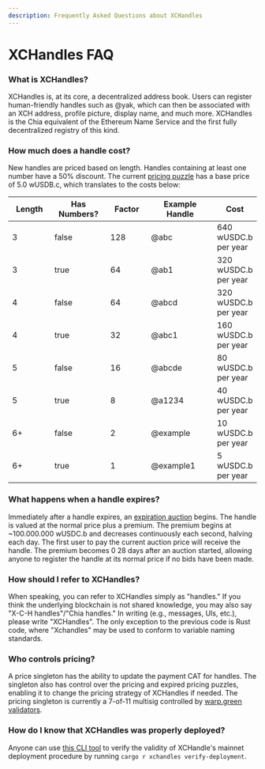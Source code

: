 ```yaml
---
description: Frequently Asked Questions about XCHandles
---
```


# XCHandles FAQ

### What is XCHandles?

XCHandles is, at its core, a decentralized address book. Users can register human-friendly handles such as @yak, which can then be associated with an XCH address, profile picture, display name, and much more. XCHandles is the Chia equivalent of the Ethereum Name Service and the first fully decentralized registry of this kind.

### How much does a handle cost?

New handles are priced based on length. Handles containing at least one number have a 50% discount. The current [pricing puzzle](techincal-manual/pricing-puzzles.md#factor-pricing) has a base price of 5.0 wUSDB.c, which translates to the costs below:

<table><thead><tr><th width="100">Length</th><th width="130" data-type="checkbox">Has Numbers?</th><th width="100">Factor</th><th width="173">Example Handle</th><th>Cost</th></tr></thead><tbody><tr><td>3</td><td>false</td><td>128</td><td>@abc</td><td>640 wUSDC.b per year</td></tr><tr><td>3</td><td>true</td><td>64</td><td>@ab1</td><td>320 wUSDC.b per year</td></tr><tr><td>4</td><td>false</td><td>64</td><td>@abcd</td><td>320 wUSDC.b per year</td></tr><tr><td>4</td><td>true</td><td>32</td><td>@abc1</td><td>160 wUSDC.b per year</td></tr><tr><td>5</td><td>false</td><td>16</td><td>@abcde</td><td>80 wUSDC.b per year</td></tr><tr><td>5</td><td>true</td><td>8</td><td>@a1234</td><td>40 wUSDC.b per year</td></tr><tr><td>6+</td><td>false</td><td>2</td><td>@example</td><td>10 wUSDC.b per year</td></tr><tr><td>6+</td><td>true</td><td>1</td><td>@example1</td><td>5 wUSDC.b per year</td></tr></tbody></table>

### What happens when a handle expires?

Immediately after a handle expires, an [expiration auction](techincal-manual/pricing-puzzles.md#exponential-premium) begins. The handle is valued at the normal price plus a premium. The premium begins at \~100.000.000 wUSDC.b and decreases continuously each second, halving each day. The first user to pay the current auction price will receive the handle. The premium becomes 0 28 days after an auction started, allowing anyone to register the handle at its normal price if no bids have been made.

### How should I refer to XCHandles?

When speaking, you can refer to XCHandles simply as "handles." If you think the underlying blockchain is not shared knowledge, you may also say "X-C-H handles"/"Chia handles." In writing (e.g., messages, UIs, etc.), please write "XCHandles". The only exception to the previous code is Rust code, where "Xchandles" may be used to conform to variable naming standards.

### Who controls pricing?

A price singleton has the ability to update the payment CAT for handles. The singleton also has control over the pricing and expired pricing puzzles, enabling it to change the pricing strategy of XCHandles if needed. The pricing singleton is currently a 7-of-11 multisig controlled by [warp.green validators](https://docs.warp.green/#who-are-the-validators).&#x20;

### How do I know that XCHandles was properly deployed? <a href="#how-do-i-know-catalog-was-properly-deployed" id="how-do-i-know-catalog-was-properly-deployed"></a>

Anyone can use [this CLI tool](https://github.com/Yakuhito/slot-machine/) to verify the validity of XCHandle's mainnet deployment procedure by running `cargo r xchandles verify-deployment`.
